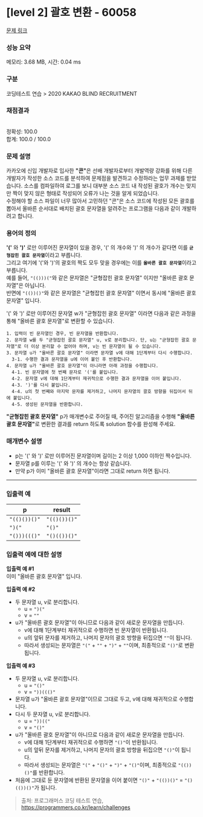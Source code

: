# [level 2] 괄호 변환 - 60058 

[문제 링크](https://school.programmers.co.kr/learn/courses/30/lessons/60058#) 

### 성능 요약

메모리: 3.68 MB, 시간: 0.04 ms

### 구분

코딩테스트 연습 > 2020 KAKAO BLIND RECRUITMENT

### 채점결과

<br/>정확성: 100.0<br/>합계: 100.0 / 100.0

### 문제 설명

<p>카카오에 신입 개발자로 입사한 <strong>"콘"</strong>은 선배 개발자로부터 개발역량 강화를 위해 다른 개발자가 작성한 소스 코드를 분석하여 문제점을 발견하고 수정하라는 업무 과제를 받았습니다. 소스를 컴파일하여 로그를 보니 대부분 소스 코드 내 작성된 괄호가 개수는 맞지만 짝이 맞지 않은 형태로 작성되어 오류가 나는 것을 알게 되었습니다.<br>
수정해야 할 소스 파일이 너무 많아서 고민하던 "콘"은 소스 코드에 작성된 모든 괄호를 뽑아서 올바른 순서대로 배치된 괄호 문자열을 알려주는 프로그램을 다음과 같이 개발하려고 합니다.</p>

<h3>용어의 정의</h3>

<p><strong>'('</strong> 와 <strong>')'</strong> 로만 이루어진 문자열이 있을 경우, '(' 의 개수와 ')' 의 개수가 같다면 이를 <strong><code>균형잡힌 괄호 문자열</code></strong>이라고 부릅니다.<br>
그리고 여기에 '('와 ')'의 괄호의 짝도 모두 맞을 경우에는 이를 <strong><code>올바른 괄호 문자열</code></strong>이라고 부릅니다.<br>
예를 들어, <code>"(()))("</code>와 같은 문자열은 "균형잡힌 괄호 문자열" 이지만 "올바른 괄호 문자열"은 아닙니다.<br>
반면에 <code>"(())()"</code>와 같은 문자열은 "균형잡힌 괄호 문자열" 이면서 동시에 "올바른 괄호 문자열" 입니다.</p>

<p>'(' 와 ')' 로만 이루어진 문자열 w가 "균형잡힌 괄호 문자열" 이라면 다음과 같은 과정을 통해 "올바른 괄호 문자열"로 변환할 수 있습니다.</p>
<div class="highlight"><pre class="codehilite"><code>1. 입력이 빈 문자열인 경우, 빈 문자열을 반환합니다. 
2. 문자열 w를 두 "균형잡힌 괄호 문자열" u, v로 분리합니다. 단, u는 "균형잡힌 괄호 문자열"로 더 이상 분리할 수 없어야 하며, v는 빈 문자열이 될 수 있습니다. 
3. 문자열 u가 "올바른 괄호 문자열" 이라면 문자열 v에 대해 1단계부터 다시 수행합니다. 
  3-1. 수행한 결과 문자열을 u에 이어 붙인 후 반환합니다. 
4. 문자열 u가 "올바른 괄호 문자열"이 아니라면 아래 과정을 수행합니다. 
  4-1. 빈 문자열에 첫 번째 문자로 '('를 붙입니다. 
  4-2. 문자열 v에 대해 1단계부터 재귀적으로 수행한 결과 문자열을 이어 붙입니다. 
  4-3. ')'를 다시 붙입니다. 
  4-4. u의 첫 번째와 마지막 문자를 제거하고, 나머지 문자열의 괄호 방향을 뒤집어서 뒤에 붙입니다. 
  4-5. 생성된 문자열을 반환합니다.
</code></pre></div>
<p><strong>"균형잡힌 괄호 문자열"</strong> p가 매개변수로 주어질 때, 주어진 알고리즘을 수행해 <strong>"올바른 괄호 문자열"</strong>로 변환한 결과를 return 하도록 solution 함수를 완성해 주세요.</p>

<h3>매개변수 설명</h3>

<ul>
<li>p는 '(' 와 ')' 로만 이루어진 문자열이며 길이는 2 이상 1,000 이하인 짝수입니다.</li>
<li>문자열 p를 이루는 '(' 와 ')' 의 개수는 항상 같습니다.</li>
<li>만약 p가 이미 "올바른 괄호 문자열"이라면 그대로 return 하면 됩니다.</li>
</ul>

<hr>

<h3>입출력 예</h3>
<table class="table">
        <thead><tr>
<th>p</th>
<th>result</th>
</tr>
</thead>
        <tbody><tr>
<td><code>"(()())()"</code></td>
<td><code>"(()())()"</code></td>
</tr>
<tr>
<td><code>")("</code></td>
<td><code>"()"</code></td>
</tr>
<tr>
<td><code>"()))((()"</code></td>
<td><code>"()(())()"</code></td>
</tr>
</tbody>
      </table>
<h3>입출력 예에 대한 설명</h3>

<p><strong>입출력 예 #1</strong><br>
이미 "올바른 괄호 문자열" 입니다.</p>

<p><strong>입출력 예 #2</strong></p>

<ul>
<li>두 문자열 u, v로 분리합니다.

<ul>
<li>u = <code>")("</code></li>
<li>v = <code>""</code></li>
</ul></li>
<li>u가 "올바른 괄호 문자열"이 아니므로 다음과 같이 새로운 문자열을 만듭니다.

<ul>
<li>v에 대해 1단계부터 재귀적으로 수행하면 빈 문자열이 반환됩니다.</li>
<li>u의 앞뒤 문자를 제거하고, 나머지 문자의 괄호 방향을 뒤집으면 <code>""</code>이 됩니다.</li>
<li>따라서 생성되는 문자열은 <code>"("</code> + <code>""</code> + <code>")"</code> + <code>""</code>이며, 최종적으로 <code>"()"</code>로 변환됩니다.</li>
</ul></li>
</ul>

<p><strong>입출력 예 #3</strong></p>

<ul>
<li>두 문자열 u, v로 분리합니다.

<ul>
<li>u =  <code>"()"</code></li>
<li>v =  <code>"))((()"</code></li>
</ul></li>
<li>문자열 u가 "올바른 괄호 문자열"이므로 그대로 두고, v에 대해 재귀적으로 수행합니다.</li>
<li>다시 두 문자열 u, v로 분리합니다.

<ul>
<li>u = <code>"))(("</code></li>
<li>v = <code>"()"</code></li>
</ul></li>
<li>u가 "올바른 괄호 문자열"이 아니므로 다음과 같이 새로운 문자열을 만듭니다.

<ul>
<li>v에 대해 1단계부터 재귀적으로 수행하면 <code>"()"</code>이 반환됩니다.</li>
<li>u의 앞뒤 문자를 제거하고, 나머지 문자의 괄호 방향을 뒤집으면 <code>"()"</code>이 됩니다.</li>
<li>따라서 생성되는 문자열은 <code>"("</code> + <code>"()"</code> + <code>")"</code> + <code>"()"</code>이며, 최종적으로 <code>"(())()"</code>를 반환합니다.</li>
</ul></li>
<li>처음에 그대로 둔 문자열에 반환된 문자열을 이어 붙이면 <code>"()"</code> + <code>"(())()"</code> = <code>"()(())()"</code>가 됩니다.</li>
</ul>


> 출처: 프로그래머스 코딩 테스트 연습, https://programmers.co.kr/learn/challenges
